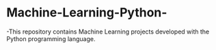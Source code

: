 # Machine-Learning-Python-

-This repository contains Machine Learning projects developed with the Python programming language.
